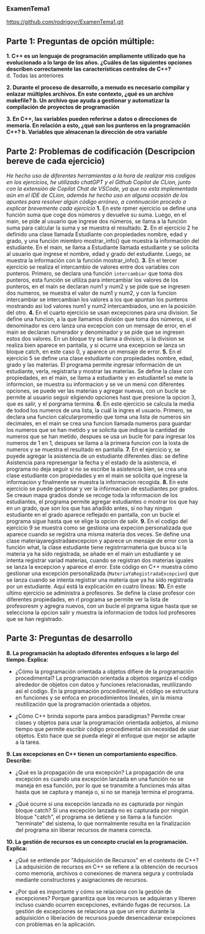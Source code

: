 ### ExamenTema1
https://github.com/rodrigoyr/ExamenTema1.git

## Parte 1: Preguntas de opción múltiple:
**1. C++ es un lenguaje de programación ampliamente utilizado que ha evolucionado a lo largo de los años. ¿Cuáles de las siguientes opciones describen correctamente las características centrales de C++?**  
 d. Todas las anteriores

**2. Durante el proceso de desarrollo, a menudo es necesario compilar y enlazar múltiples archivos. En este contexto, ¿qué es un archivo makefile?
 b. Un archivo que ayuda a gestionar y automatizar la compilación de proyectos de programación**

**3. En C++, las variables pueden referirse a datos o direcciones de memoria. En relación a esto, ¿qué son los punteros en la programación C++?
 b. Variables que almacenan la dirección de otra variable**


## Parte 2: Problemas de codificación (Descripcion bereve de cada ejercicio)
*He hecho uso de diferentes herramientas a la hora de realizar mis codigos en los ejercicios, he utilizado chatGPT y el Github Copilot de CLion, junto con la extensión de Copilot Chat de VSCode, ya que no esta implementada aún en el IDE de CLion, además he hecho uso en alguna ocasión de los apuntes para resolver algún código erróneo, a continuación procedo a explicar brevemente cada ejercicio*
**1.** En este rpmer ejercicio se define una función suma que coge dos números y devuelve su suma. Luego, en el main, se pide al usuario que ingrese dos números, se llama a la función suma para calcular la suma y se muestra el resultado.
**2.** En el ejercicio 2 he definido una clase llamada Estudiante con propiedades nombre, edad y grado, y una función miembro mostrar_info() que muestra la información del estudiante. En el main, se llama a Estudiante llamada estudiante y se solicita al usuario que ingrese el nombre, edad y grado del estudiante. Luego, se muestra la información con la función mostrar_info().
**3.** En el tercer ejercicio se realiza el intercambio de valores entre dos variables con punteros. Primero, se declara una función `intercambiar` que toma dos punteros, esta función se utiliza para intercambiar los valores de los punteros, en el main se declaran num1 y num2 y se pide que se ingresen dos numeros, se muestra el valor de num1 y num2, y con la funcion intercambiar se intercambian los valores a los que apuntan los punteros mostrando asi lod valores num1 y num2 intercambiados, uno en la posición del otro.
**4.** En el cuarto ejercicio se usan excepciones para una division. Se define una funcion, a la que llamamos división que toma dos números, si el denominador es cero lanza una excepcion con un mensaje de error, en el main se declaran numerador y denominador y se pide que se ingresen estos dos valores. En un bloque try se llama a division, si la division se realiza bien aparece en pantalla, y si ocurre una excepcion se lanza un bloque catch, en este caso 0, y aparece un mensaje de error.
**5.** En el ejercicio 5 se define una clase estudiante con propiedades nombre, edad, grado y las materias. El programa permite ingresar información de un estudiante, verla, registrarla y mostrar las materias. Se define la clase con propiedades, en el main, se llama a estudiante y en estudiante1 se mete la informcion, se muestra su informacion y se ve un menú con diferentes opciones, se puede ver las materias y agregar nuevas, con un bucle se permite al usuario seguir eligiendo opciones hast que presione la opcion 3, que es salir, y el porgrama termina.
**6.** En este ejercicio se calcula la media de todod los numeros de una lista, la cuál la ingres el usuario. Primero, se declara una funcion calcularpromedio que toma una lista de numeros sin decimales, en el main se crea una funcion llamada numeros para guardar los numeros que se han metido y se solicita que indique la cantidad de numeros que se han metido, despues se usa un bucle for para ingresar los numeros de 1 en 1, despues se llama a la primera funcion con la losta de numeros y se muestra el resultado en pantalla.
**7.** En el ejercicio y, se puyede agregar la asistencia de un estudiante diferentes dias: se define Asistencia para represengar la fecha y el estado de la asistencia, el programa no deja seguir si no se escribe la asistencia bien, se crea una clase estudiante con propiedades y en el main se solicita  que ingrese la informacion y finalmente se muestra la informacion recogida.
**8.** En este ejercicio se puede gestionar y ver la informacion de estudiantes por grados. Se creaun mapa grados donde se recoge toda la informacion de los estudiantes, el programa permite agregar estudiantes o mostrar los que hay en un grado, que son los que has añadido antes, si no hay ningun estudiante en el grado aparece reflejado en pantalla, con un bucle el programa sigue hasta que se elige la opcion de salir.
**9.** En el codigo del ejercicio 9 se muestra como se gestiona una expecion personalizada que aparece cuando se registra una misma materia dos veces. Se define una clase materiayaregistradaexcepcion y aparece un mensaje de error con la función what, la clase estudiante tiene registrrarmateria que busca si la materia ya ha sido registrada, se añade en el main un estudiante y se intenta registrar variad materias, cuando se registran dos materias iguales se lanza la excepcion y aparece el error. 
Este código en C++ muestra cómo gestionar una excepción personalizada (`MateriaYaRegistradaExcepcion`) que se lanza cuando se intenta registrar una materia que ya ha sido registrada por un estudiante. Aquí está la explicación en cuatro líneas:
**10.** En este ultimo ejercicio se administra a profesores. Se define la clase profesor con diferentes propiedades, en rl programa se permite ver la lista de profesoresm y agregra nuevos, con un bucle el prgrama sigue hasta que se selecciona la opcion salir y muestra la informacion de todos lod profesores que se han registrado.


## Parte 3: Preguntas de desarrollo
**8. La programación ha adoptado diferentes enfoques a lo largo del tiempo. Explica:**
- ¿Cómo la programación orientada a objetos difiere de la programación procedimental?
La programación orientada a objetos organiza el código alrededor de objetos con datos y funciones relacionadas, reutilizando así el codigo. En la programación procedimental, el código se estructura en funciones y se enfoca en procedimientos lineales, sin la misma reutilización que la programación orientada a objetos.

- ¿Cómo C++ brinda soporte para ambos paradigmas?
Permite crear clases y objetos para usar la programación orientada aobjetos, al mismo tiempo que permite escribir código procedimental sin necesidad de usar objetos. Esto hace que se pueda elegir el enfoque que mejor se adapte a la tarea.
  
**9. Las excepciones en C++ tienen un comportamiento específico. Describe:**
- ¿Qué es la propagación de una excepción?
La propagación de una excepción es cuando una excepción lanzada en una función no se maneja en esa función, por lo que se transmite a funciones más altas hasta que se captura y maneja o, si no se maneja termina el programa.

- ¿Qué ocurre si una excepción lanzada no es capturada por ningún bloque catch?
Si una excepción lanzada no es capturada por ningún bloque "catch", el programa se detiene y se llama a la función "terminate" del sistema, lo que normalmente resulta en la finalización del programa sin liberar recursos de manera correcta.

**10. La gestión de recursos es un concepto crucial en la programación. Explica:**
- ¿Qué se entiende por "Adquisición de Recursos" en el contexto de C++?
La adquisición de recursos en C++ se refiere a la obtención de recursos como memoria, archivos o conexiones de manera segura y controlada mediante constructores y asignaciones de recursos.

- ¿Por qué es importante y cómo se relaciona con la gestión de excepciones?
Porque garantiza que los recursos se adquieran y liberen incluso cuando ocurren excepciones, evitando fugas de recursos. La gestión de excepciones se relaciona ya que un error durante la adquisición o liberación de recursos puede desencadenar excepciones con problemas en la aplicación.
